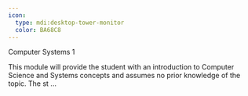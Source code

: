 ```yaml
---
icon:
  type: mdi:desktop-tower-monitor
  color: BA68C8
---
```

Computer Systems 1

This module will provide the student with an introduction to Computer Science and Systems concepts and assumes no prior knowledge of the topic. The st ... 
